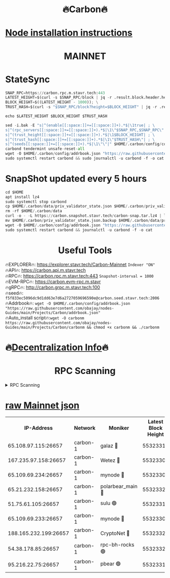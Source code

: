 <h1 align="center"> 🔥Carbon🔥</h1>

[Node installation instructions](https://github.com/obajay/nodes-Guides/tree/main/Projects/Carbon)
=
<h1 align="center"> MAINNET</h1>

# StateSync
```python
SNAP_RPC=https://carbon.rpc.m.stavr.tech:443
LATEST_HEIGHT=$(curl -s $SNAP_RPC/block | jq -r .result.block.header.height); \
BLOCK_HEIGHT=$((LATEST_HEIGHT - 1000)); \
TRUST_HASH=$(curl -s "$SNAP_RPC/block?height=$BLOCK_HEIGHT" | jq -r .result.block_id.hash)

echo $LATEST_HEIGHT $BLOCK_HEIGHT $TRUST_HASH

sed -i.bak -E "s|^(enable[[:space:]]+=[[:space:]]+).*$|\1true| ; \
s|^(rpc_servers[[:space:]]+=[[:space:]]+).*$|\1\"$SNAP_RPC,$SNAP_RPC\"| ; \
s|^(trust_height[[:space:]]+=[[:space:]]+).*$|\1$BLOCK_HEIGHT| ; \
s|^(trust_hash[[:space:]]+=[[:space:]]+).*$|\1\"$TRUST_HASH\"| ; \
s|^(seeds[[:space:]]+=[[:space:]]+).*$|\1\"\"|" $HOME/.carbon/config/config.toml
carbond tendermint unsafe-reset-all
wget -O $HOME/.carbon/config/addrbook.json "https://raw.githubusercontent.com/obajay/nodes-Guides/main/Projects/Carbon/addrbook.json"
sudo systemctl restart carbond && sudo journalctl -u carbond -f -o cat
```
# SnapShot  updated every 5 hours
```python
cd $HOME
apt install lz4
sudo systemctl stop carbond
cp $HOME/.carbon/data/priv_validator_state.json $HOME/.carbon/priv_validator_state.json.backup
rm -rf $HOME/.carbon/data
curl -o - -L https://carbon.snapshot.stavr.tech/carbon-snap.tar.lz4 | lz4 -c -d - | tar -x -C $HOME/.carbon --strip-components 2
mv $HOME/.carbon/priv_validator_state.json.backup $HOME/.carbon/data/priv_validator_state.json
wget -O $HOME/.carbon/config/addrbook.json "https://raw.githubusercontent.com/obajay/nodes-Guides/main/Projects/Carbon/addrbook.json"
sudo systemctl restart carbond && journalctl -u carbond -f -o cat
```

 <h1 align="center"> Useful Tools</h1>

🔥EXPLORER🔥:     https://explorer.stavr.tech/Carbon-Mainnet        `Indexer "ON"` \
🔥API🔥:          https://carbon.api.m.stavr.tech \
🔥RPC🔥:          https://carbon.rpc.m.stavr.tech:443              `Snapshot-interval = 1000` \
🔥EVM-RPC🔥:      https://carbon.evm-rpc.m.stavr \
🔥gRPC🔥:         http://carbon.grpc.m.stavr.tech:100 \
🔥seed🔥:      `f5f833ec5096dc9d1dd63e7d6a2727059696590e@carbon.seed.stavr.tech:2006` \
🔥Addrbook🔥:  `wget -O $HOME/.carbon/config/addrbook.json "https://raw.githubusercontent.com/obajay/nodes-Guides/main/Projects/Carbon/addrbook.json"` \
🔥Auto_install script🔥:`wget -O carbonm https://raw.githubusercontent.com/obajay/nodes-Guides/main/Projects/Carbon/carbonm && chmod +x carbonm && ./carbonm`

🔥[Decentralization Info](https://github.com/obajay/StateSync-snapshots/tree/main/Projects/Carbon/Decentralization)🔥
=
<h1 align="center"> RPC Scanning</h1>

<details>
<summary>RPC Scanning</summary>

<h2 align="center"> We scan nodes in real time every 4 hours. And we provide the final result of RPC endpoints.
We cannot influence the operation of these nodes in any way. </h2>


```python
If Voting Power is higher than 0 --> then the Node is a validator of the network and may be subject to attack and be a potential threat to the chain.
```
```python
We marked such validators with a red symbol
```

</details>

[raw Mainnet json](https://rpc-check.carbonm.stavr.tech/carbonm/rpc-carbonm-result.json)
=


<table><tr><th>IP-Address</th><th>Network</th><th>Moniker</th><th>Latest Block Height</th><th>Earliest Block Height</th><th>Catching Up</th><th>Tx Index</th><th>Voting Power</th><th>Scan Time</th></tr><tr><td>65.108.97.115:26657</td><td>carbon-1</td><td>galaz 🔴</td><td>55323319</td><td>47374001</td><td>False</td><td>on</td><td>10443511313</td><td>2024-03-25T14:10:57.796822650UTC</td></tr><tr><td>167.235.97.158:26657</td><td>carbon-1</td><td>Wetez 🔴</td><td>55323306</td><td>48067570</td><td>False</td><td>on</td><td>1385744488</td><td>2024-03-25T14:10:33.928842215UTC</td></tr><tr><td>65.109.69.234:26657</td><td>carbon-1</td><td>mynode 🔴</td><td>55323301</td><td>53160001</td><td>False</td><td>off</td><td>12070614300</td><td>2024-03-25T14:10:20.546847967UTC</td></tr><tr><td>65.21.232.158:26657</td><td>carbon-1</td><td>polarbear_main 🔴</td><td>55323321</td><td>54286001</td><td>False</td><td>on</td><td>10742817508</td><td>2024-03-25T14:11:02.444471269UTC</td></tr><tr><td>51.75.61.105:26657</td><td>carbon-1</td><td>sulu 🟢</td><td>55323311</td><td>54542001</td><td>False</td><td>off</td><td>0</td><td>2024-03-25T14:10:42.920781284UTC</td></tr><tr><td>65.109.69.233:26657</td><td>carbon-1</td><td>mynode 🔴</td><td>55323301</td><td>54660001</td><td>False</td><td>off</td><td>8375370888</td><td>2024-03-25T14:10:20.264447721UTC</td></tr><tr><td>188.165.232.199:26657</td><td>carbon-1</td><td>CryptoNet 🔴</td><td>55323321</td><td>55078001</td><td>False</td><td>off</td><td>3518736506</td><td>2024-03-25T14:11:02.140318954UTC</td></tr><tr><td>54.38.178.85:26657</td><td>carbon-1</td><td>rpc-bh-rocks 🟢</td><td>55323325</td><td>55108001</td><td>False</td><td>on</td><td>0</td><td>2024-03-25T14:11:08.812830077UTC</td></tr><tr><td>95.216.22.75:26657</td><td>carbon-1</td><td>pbear 🟢</td><td>55323313</td><td>55168001</td><td>False</td><td>on</td><td>0</td><td>2024-03-25T14:10:47.300612380UTC</td></tr></table>
